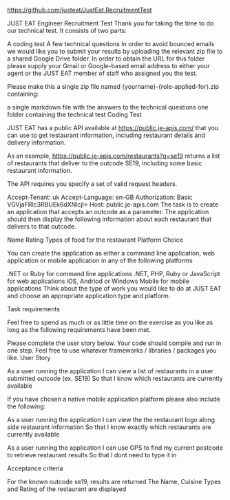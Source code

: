 https://github.com/justeat/JustEat.RecruitmentTest

JUST EAT Engineer Recruitment Test
Thank you for taking the time to do our technical test. It consists of two parts:

A coding test
A few technical questions
In order to avoid bounced emails we would like you to submit your results by uploading the relevant zip file to a shared Google Drive folder. In order to obtain the URL for this folder please supply your Gmail or Google-based email address to either your agent or the JUST EAT member of staff who assigned you the test.

Please make this a single zip file named {yourname}-{role-applied-for}.zip containing:

a single markdown file with the answers to the technical questions
one folder containing the technical test
Coding Test

JUST EAT has a public API available at https://public.je-apis.com/ that you can use to get restaurant information, including restaurant details and delivery information.

As an example, https://public.je-apis.com/restaurants?q=se19 returns a list of restaurants that deliver to the outcode SE19, including some basic restaurant information.

The API requires you specify a set of valid request headers.

Accept-Tenant: uk
Accept-Language: en-GB
Authorization: Basic VGVjaFRlc3RBUEk6dXNlcjI=
Host: public.je-apis.com
The task is to create an application that accepts an outcode as a parameter. The application should then display the following information about each restaurant that delivers to that outcode.

Name
Rating
Types of food for the restaurant
Platform Choice

You can create the application as either a command line application, web application or mobile application in any of the following platforms

.NET or Ruby for command line applications
.NET, PHP, Ruby or JavaScript for web applications
iOS, Andriod or Windows Mobile for mobile applications
Think about the type of work you would like to do at JUST EAT and choose an appropriate application type and platform.

Task requirements

Feel free to spend as much or as little time on the exercise as you like as long as the following requirements have been met.

Please complete the user story below.
Your code should compile and run in one step.
Feel free to use whatever frameworks / libraries / packages you like.
User Story

As a user running the application
I can view a list of restaurants in a user submitted outcode (ex. SE19)
So that I know which restaurants are currently available

If you have chosen a native mobile application platform please also include the following:

As a user running the application
I can view the the restaurant logo along side restaurant information
So that I know exactly which restaurants are currently available

As a user running the application
I can use GPS to find my current postcode to retrieve restaurant results
So that I dont need to type it in

Acceptance criteria

For the known outcode se19, results are returned
The Name, Cuisine Types and Rating of the restaurant are displayed
